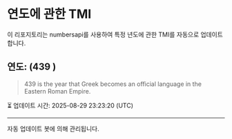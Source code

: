 
# 연도에 관한 TMI

이 리포지토리는 numbersapi를 사용하여 특정 년도에 관한 TMI를 자동으로 업데이트합니다.

## 연도: (439 )
> 439 is the year that Greek becomes an official language in the Eastern Roman Empire.

⏳ 업데이트 시간: 2025-08-29 23:23:20 (UTC)

---
자동 업데이트 봇에 의해 관리됩니다.
